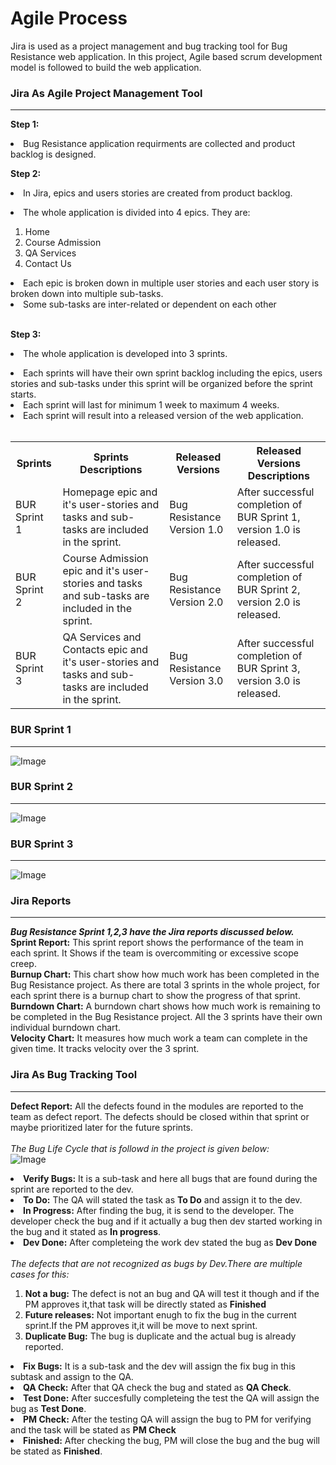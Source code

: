 # Agile Process
Jira is used as a project management and bug tracking tool for Bug Resistance web application.
In this project, Agile based scrum development model is followed to build the web application.<br>
### Jira As Agile Project Management Tool
***
<b>Step 1:</b><li> Bug Resistance application requirments are collected and product backlog is designed.</li>

<b>Step 2:</b><li>In Jira, epics and users stories are created from product backlog.</li>
<li>The whole application is divided into 4 epics. They are:</li><ol><li>Home</li><li>Course Admission</li><li>QA Services</li><li>Contact Us</li></ol> 
<li>Each epic is broken down in multiple user stories and each user story is broken down into multiple sub-tasks.</li><li>Some sub-tasks are inter-related or dependent on each other </li><br>

<b>Step 3:</b><li>The whole application is developed into 3 sprints.</li>
<li>Each sprints will have their own sprint backlog including the epics, users stories and sub-tasks under this sprint will be organized before the sprint starts.</li>
<li>Each sprint will last for minimum 1 week to maximum 4 weeks.</li>
<li>Each sprint will result into a released version of the web application.</li><br>
<table>
<th>Sprints</th>
<th>Sprints Descriptions</th>
<th>Released Versions</th>
<th>Released Versions Descriptions</th>
<tr>
<td>BUR Sprint 1</td> 
<td>Homepage epic and it's user-stories and tasks and sub-tasks are included in the sprint.</td>
<td> Bug Resistance Version 1.0</td> 
<td>After successful completion of BUR Sprint 1, version 1.0 is released.</td>
</tr>
<tr>
<td>BUR Sprint 2</td>
<td> Course Admission epic and it's user-stories and tasks and sub-tasks are included in the sprint.</td>
<td> Bug Resistance Version 2.0</td>
<td>After successful completion of BUR Sprint 2, version 2.0 is released.</td>
</tr>
<tr>
<td>BUR Sprint 3</td>
<td> QA Services and Contacts epic and it's user-stories and tasks and sub-tasks are included in the sprint.</td>
<td> Bug Resistance Version 3.0</td>
<td> After successful completion of BUR Sprint 3, version 3.0 is released.</td>
</table>

### BUR Sprint 1
***
![Image](https://github.com/user-attachments/assets/f857677f-fb6d-4904-9964-35afea5fbd58)

### BUR Sprint 2
***
![Image](https://github.com/user-attachments/assets/32aa75ea-e5de-4000-aa24-f7ee5cdb981a)


### BUR Sprint 3
***
![Image](https://github.com/user-attachments/assets/a9c0a799-a354-4257-b689-9cd76c51590d)


### Jira Reports
***
<i><b>Bug Resistance Sprint 1,2,3 have the Jira reports discussed below.</i></b><br>
<b>Sprint Report:</b> This sprint report shows the performance of the team in each sprint. It Shows if the team is overcommiting or excessive scope creep.</b><br>
<b>Burnup Chart:</b> This chart show how much work has been completed in the Bug Resistance project. As there are total 
3 sprints in the whole project, for each sprint there is a burnup chart to show the progress of that sprint. <br>
<b>Burndown Chart:</b> A burndown chart shows how much work is remaining to be completed in the Bug Resistance project. All the 3 sprints 
have their own individual burndown chart.<br>
<b>Velocity Chart:</b> It measures how much work a team can complete in
the given time. It tracks velocity over the 3 sprint.<br>

### Jira As Bug Tracking Tool
***
<b>Defect Report:</b> All the defects found in the modules are reported to the team as defect report. The defects should be closed within that sprint or maybe prioritized later for the future sprints.<br>
<br><i>The Bug Life Cycle that is followd in the project is given below:</i><br>
![Image](https://github.com/user-attachments/assets/cc1ad2b1-acb1-4eb6-be21-43d88dfaa0bf) <br>

<li><b>Verify Bugs:</b> It is a sub-task and here all bugs that are found during the sprint are reported to the dev.</li>
<li><b>To Do:</b> The QA will stated the task as <b>To Do</b>  and assign it to the dev.</li>
<li><b>In Progress:</b> After finding the bug, it is send to the developer. The developer check the bug and if it actually a bug then dev started working in the bug and it stated as <b>In progress</b>.</li>
<li><b>Dev Done:</b> After completeing the work dev stated the bug as <b>Dev Done</b></li>
<br><i> The defects that are not recognized as bugs by Dev.There are multiple cases for this: </i>
<ol>
<li><b>Not a bug:</b> The defect is not an bug and QA will test it though and if the PM approves it,that task will be directly stated as <b>Finished</b></li>
<li><b>Future releases:</b> Not important enugh to fix the bug in the current sprint.If the PM approves it,it will be move to next sprint.</li>
<li><b>Duplicate Bug:</b> The bug is duplicate and the actual bug is already reported.</li>
</ol>
<li><b>Fix Bugs:</b> It is a sub-task and the dev will assign the fix bug in this subtask and assign to the QA.</li>
<li><b>QA Check:</b> After that QA check the bug and stated as <b>QA Check</b>.</li>
<li><b>Test Done:</b> After succesfully completeing the test the QA will assign the bug as <b>Test Done</b>.</li>
<li><b>PM Check:</b> After the testing QA will assign the bug to PM for verifying and the task will be stated as <b>PM Check</b></li>
<li><b>Finished:</b> After checking the bug, PM will close the bug and the bug will be stated as <b>Finished</b>.</li>

